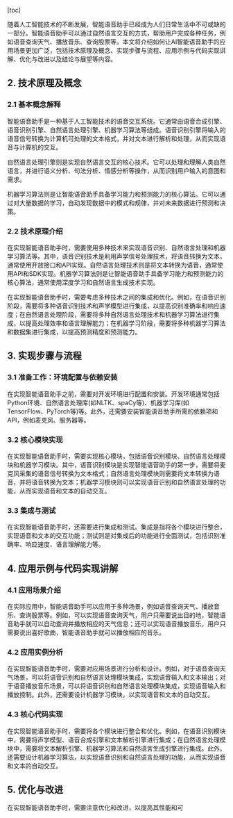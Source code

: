 
[toc]                    
                
                
随着人工智能技术的不断发展，智能语音助手已经成为人们日常生活中不可或缺的一部分。智能语音助手可以通过自然语言交互的方式，帮助用户完成各种任务，例如语音查询天气、播放音乐、查询股票等。本文将介绍如何让AI智能语音助手的应用场景更加广泛，包括技术原理及概念、实现步骤与流程、应用示例与代码实现讲解、优化与改进以及结论与展望等内容。

## 2. 技术原理及概念

### 2.1 基本概念解释

智能语音助手是一种基于人工智能技术的语音交互系统。它通常由语音合成引擎、语音识别引擎、自然语言处理引擎、机器学习算法等组成。语音识别引擎将输入的语音信号转换为计算机可处理的文本格式，并对文本进行解析和处理，从而实现语音与计算机的交互。

自然语言处理引擎则是实现自然语言交互的核心技术。它可以处理和理解人类自然语言，并进行语义分析、句法分析、情感分析等操作，从而识别用户输入的意图和需求。

机器学习算法则是让智能语音助手具备学习能力和预测能力的核心算法。它可以通过对大量数据的学习，自动发现数据中的模式和规律，并对未来数据进行预测和决策。

### 2.2 技术原理介绍

在实现智能语音助手时，需要使用多种技术来实现语音识别、自然语言处理和机器学习算法等。其中，语音识别技术是利用声学信号处理技术，将语音转换为文本，通常使用开放接口和API实现。自然语言处理技术则是将文本转换为语音，通常使用API和SDK实现。机器学习算法则是让智能语音助手具备学习能力和预测能力的核心算法，通常使用深度学习和自然语言生成技术实现。

在实现智能语音助手时，需要考虑多种技术之间的集成和优化。例如，在语音识别阶段，需要将多种语音识别技术和声学模型进行集成，以提高识别准确率和响应速度；在自然语言处理阶段，需要将多种自然语言处理技术和机器学习算法进行集成，以提高处理效率和语言理解能力；在机器学习阶段，需要将多种机器学习算法和数据集进行集成，以提高预测精度和预测能力。

## 3. 实现步骤与流程

### 3.1 准备工作：环境配置与依赖安装

在实现智能语音助手之前，需要对开发环境进行配置和安装。开发环境通常包括Python环境、自然语言处理库(如NLTK、spaCy等)、机器学习库(如TensorFlow、PyTorch等)等。此外，还需要安装智能语音助手所需的依赖项和API，例如麦克风、服务器等。

### 3.2 核心模块实现

在实现智能语音助手时，需要实现核心模块，包括语音识别模块、自然语言处理模块和机器学习模块。其中，语音识别模块是实现智能语音助手的第一步，需要将麦克风采集的语音信号转换为文本格式；自然语言处理模块则需要将文本转换为语音，并将语音转换为文本；机器学习模块则可以实现语音识别和自然语言处理的功能，从而实现语音和文本的自动交互。

### 3.3 集成与测试

在实现智能语音助手时，还需要进行集成和测试。集成是指将各个模块进行整合，实现语音和文本的交互功能；测试则是对集成后的功能进行全面测试，包括识别准确率、响应速度、语言理解能力等。

## 4. 应用示例与代码实现讲解

### 4.1 应用场景介绍

在实际应用中，智能语音助手可以应用于多种场景，例如语音查询天气、播放音乐、查询股票等。例如，可以实现语音查询天气，用户只需要说出目的地，智能语音助手就可以自动查询并播放相应的天气信息；还可以实现语音播放音乐，用户只需要说出喜好歌曲，智能语音助手就可以播放相应的音乐。

### 4.2 应用实例分析

在实现智能语音助手时，需要对应用场景进行分析和设计。例如，对于语音查询天气场景，可以将语音识别和自然语言处理模块集成，实现语音输入和文本输出；对于语音播放音乐场景，可以将语音识别和自然语言处理模块集成，实现语音输入和播放控制。此外，还需要设计机器学习模块，以实现语音和文本的自动交互。

### 4.3 核心代码实现

在实现智能语音助手时，需要将各个模块进行整合和优化。例如，在语音识别模块中，需要将声学模型、语音合成引擎和文本解析引擎进行集成；在自然语言处理模块中，需要将文本解析引擎、机器学习算法和自然语言生成引擎进行集成。此外，还需要设计机器学习算法，以实现语音识别和自然语言处理的功能，从而实现语音和文本的自动交互。

## 5. 优化与改进

在实现智能语音助手时，需要注意优化和改进，以提高其性能和可

